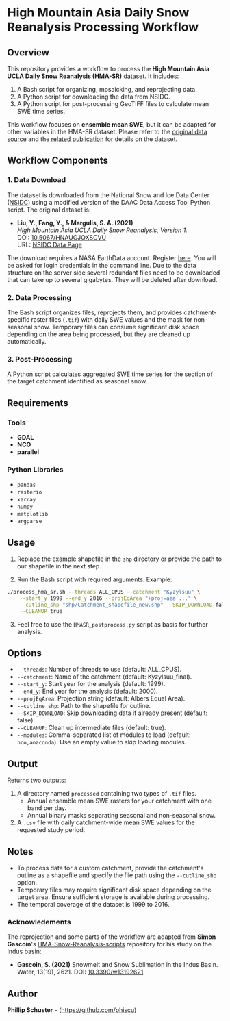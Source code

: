 # High Mountain Asia Daily Snow Reanalysis Processing Workflow



## Overview

This repository provides a workflow to process the **High Mountain Asia UCLA Daily Snow Reanalysis (HMA-SR)** dataset. It includes:
1. A Bash script for organizing, mosaicking, and reprojecting data.
2. A Python script for downloading the data from NSIDC.
3. A Python script for post-processing GeoTIFF files to calculate mean SWE time series.

This workflow focuses on **ensemble mean SWE**, but it can be adapted for other variables in the HMA-SR dataset. Please refer to the [original data source](https://nsidc.org/data/HMA_SR_D/versions/1) and the [related publication](https://doi.org/10.1029/2022GL100082) for details on the dataset.

## Workflow Components

### 1. **Data Download**
The dataset is downloaded from the National Snow and Ice Data Center ([NSIDC](https://nsidc.org/home)) using a modified version of the DAAC Data Access Tool Python script. The original dataset is:
- **Liu, Y., Fang, Y., & Margulis, S. A. (2021)**  
  _High Mountain Asia UCLA Daily Snow Reanalysis, Version 1._  
  DOI: [10.5067/HNAUGJQXSCVU](https://doi.org/10.5067/HNAUGJQXSCVU)  
  URL: [NSIDC Data Page](https://nsidc.org/data/HMA_SR_D/versions/1)

The download requires a NASA EarthData account. Register [here](https://urs.earthdata.nasa.gov/users/new). You will be asked for login credentials in the command line.
Due to the data structure on the server side several redundant files need to be downloaded that can take up to several gigabytes. They will be deleted after download.

### 2. **Data Processing**
The Bash script organizes files, reprojects them, and provides catchment-specific raster files (`.tif`) with daily SWE values and the mask for non-seasonal snow. Temporary files can consume significant disk space depending on the area being processed, but they are cleaned up automatically.

### 3. **Post-Processing**
A Python script calculates aggregated SWE time series for the section of the target catchment identified as seasonal snow.

## Requirements

### Tools
- **GDAL**
- **NCO**
- **parallel**

### Python Libraries
- `pandas`
- `rasterio`
- `xarray`
- `numpy`
- `matplotlib`
- `argparse`

## Usage

1. Replace the example shapefile in the `shp` directory or provide the path to our shapefile in the next step.

2. Run the Bash script with required arguments. Example:
```bash
./process_hma_sr.sh --threads ALL_CPUS --catchment "Kyzylsuu" \
    --start_y 1999 --end_y 2016 --projEqArea "+proj=aea ..." \
    --cutline_shp "shp/Catchment_shapefile_new.shp" --SKIP_DOWNLOAD false \
    --CLEANUP true
```
3. Feel free to use the `HMASR_postprocess.py` script as basis for further analysis.

## Options

- `--threads`: Number of threads to use (default: ALL_CPUS).
- `--catchment`: Name of the catchment (default: Kyzylsuu_final).
- `--start_y`: Start year for the analysis (default: 1999).
- `--end_y`: End year for the analysis (default: 2000).
- `--projEqArea`: Projection string (default: Albers Equal Area).
- `--cutline_shp`: Path to the shapefile for cutline.
- `--SKIP_DOWNLOAD`: Skip downloading data if already present (default: false).
- `--CLEANUP`: Clean up intermediate files (default: true).
- `--modules`: Comma-separated list of modules to load (default: `nco,anaconda`). Use an empty value to skip loading modules.

## Output

Returns two outputs:
1. A directory named `processed` containing two types of `.tif` files.
   - Annual ensemble mean SWE rasters for your catchment with one band per day.
   - Annual binary masks separating seasonal and non-seasonal snow.
3. A `.csv` file with daily catchment-wide mean SWE values for the requested study period.

## Notes

- To process data for a custom catchment, provide the catchment's outline as a shapefile and specify the file path using the `--cutline_shp` option.
- Temporary files may require significant disk space depending on the target area. Ensure sufficient storage is available during processing.
- The temporal coverage of the dataset is 1999 to 2016.

### Acknowledements
The reprojection and some parts of the workflow are adapted from **Simon Gascoin**'s [HMA-Snow-Reanalysis-scripts](https://github.com/sgascoin/HMA-Snow-Reanalysis-scripts) repository for his study on the Indus basin:
  - **Gascoin, S. (2021)** Snowmelt and Snow Sublimation in the Indus Basin. Water, 13(19), 2621. DOI: [10.3390/w13192621](https://doi.org/10.3390/w13192621)
  
## Author
**Phillip Schuster** - (https://github.com/phiscu)
